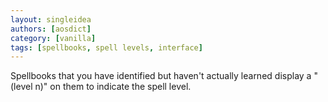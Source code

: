 ```yaml
---
layout: singleidea
authors: [aosdict]
category: [vanilla]
tags: [spellbooks, spell levels, interface]
---
```

Spellbooks that you have identified but haven't actually learned display a "(level n)" on them to indicate the spell level.

